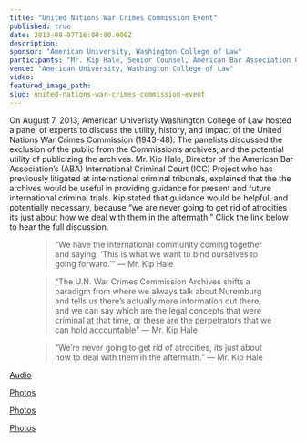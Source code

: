 ```yaml
---
title: "United Nations War Crimes Commission Event"
published: true
date: 2013-08-07T16:00:00.000Z
description:
sponsor: "American University, Washington College of Law"
participants: "Mr. Kip Hale, Senior Counsel, American Bar Association Center for Human Rights; Ms. Shanti Sattler, Legal Fellow, University of London; Professor Chris Simpson, Communications Professor, American University"
venue: "American University, Washington College of Law"
video:
featured_image_path:
slug: united-nations-war-crimes-commission-event
---
```


On August 7, 2013, American Univeristy Washington College of Law hosted a panel of experts to discuss the utility, history, and impact of the United Nations War Crimes Commission (1943-48). The panelists discussed the exclusion of the public from the Commission’s archives, and the potential utility of publicizing the archives. Mr. Kip Hale, Director of the American Bar Association’s (ABA) International Criminal Court (ICC) Project who has previously litigated at international criminal tribunals, explained that the the archives would be useful in providing guidance for present and future international criminal trials. Kip stated that guidance would be helpful, and potentially necessary, because “we are never going to get rid of atrocities its just about how we deal with them in the aftermath.” Click the link below to hear the full discussion.

<figure data-type="quote">

> “We have the international community coming together and saying, ‘This is what we want to bind ourselves to going forward.’” — Mr. Kip Hale

</figure>

<figure data-type="quote">

> “The U.N. War Crimes Commission Archives shifts a paradigm from where we always talk about Nuremburg and tells us there’s actually more information out there, and we can say which are the legal concepts that were criminal at that time, or these are the perpetrators that we can hold accountable” — Mr. Kip Hale

</figure>

<figure data-type="quote">

> “We’re never going to get rid of atrocities, its just about how to deal with them in the aftermath.” — Mr. Kip Hale

</figure>

[Audio](http://www.wcl.american.edu/podcast/audio/20130305_WCL_WCRO.mp3)

[Photos](https://owa.abanet.org/exchange/weiglk/Inbox/Just%20resending%20so%20all%20in%20one%20place..EML/FW:%20Audio%20from%20the%20War%20Crimes%20Commission%20Event-1.EML/photo.JPG/C58EA28C-18C0-4a97-9AF2-036E93DDAFB3/photo.JPG?attach=1;)

[Photos](https://owa.abanet.org/exchange/weiglk/Inbox/Just%20resending%20so%20all%20in%20one%20place..EML/FW:%20Audio%20from%20the%20War%20Crimes%20Commission%20Event-1.EML/photo2.JPG/C58EA28C-18C0-4a97-9AF2-036E93DDAFB3/photo2.JPG?attach=1;)

[Photos](https://owa.abanet.org/exchange/weiglk/Inbox/Just%20resending%20so%20all%20in%20one%20place..EML/FW:%20Audio%20from%20the%20War%20Crimes%20Commission%20Event-1.EML/photo3%20cropped.jpg/C58EA28C-18C0-4a97-9AF2-036E93DDAFB3/photo3%20cropped.jpg?attach=1)

